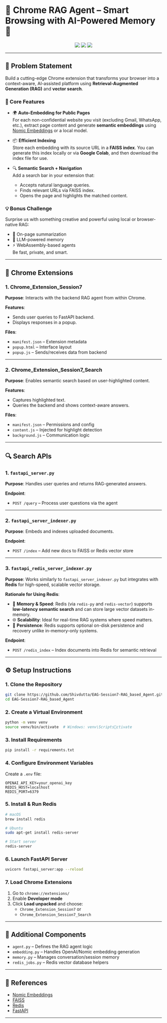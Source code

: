 
# 🚀 Chrome RAG Agent – Smart Browsing with AI-Powered Memory 🧠

<p align="center">
  <img src="https://img.shields.io/badge/Type-Chrome_Extension-blue?style=for-the-badge" />
  <img src="https://img.shields.io/badge/Tech-RAG | FAISS | Redis | FastAPI-purple?style=for-the-badge" />
  <img src="https://img.shields.io/badge/Bonus-In_Browser_RAG-red?style=for-the-badge" />
</p>

---

## 🧠 Problem Statement

Build a cutting-edge Chrome extension that transforms your browser into a context-aware, AI-assisted platform using **Retrieval-Augmented Generation (RAG)** and **vector search**.

### 🔧 Core Features

- 🌍 **Auto-Embedding for Public Pages**  
  For each non-confidential website you visit (excluding Gmail, WhatsApp, etc.), extract page content and generate **semantic embeddings** using [Nomic Embeddings](https://docs.nomic.ai) or a local model.

- 📦 **Efficient Indexing**  
  Store each embedding with its source URL in a **FAISS index**. You can generate this index locally or via **Google Colab**, and then download the index file for use.

- 🔍 **Semantic Search + Navigation**  
  Add a search bar in your extension that:
  - Accepts natural language queries.
  - Finds relevant URLs via FAISS index.
  - Opens the page and highlights the matched content.

### 💡 Bonus Challenge

Surprise us with something creative and powerful using local or browser-native RAG:
- 🔄 On-page summarization  
- 🧠 LLM-powered memory  
- ⚡ WebAssembly-based agents  
Be fast, private, and smart.

---

## 🧩 Chrome Extensions

### 1. Chrome_Extension_Session7

**Purpose**: Interacts with the backend RAG agent from within Chrome.

**Features**:
- Sends user queries to FastAPI backend.
- Displays responses in a popup.

**Files**:
- `manifest.json` – Extension metadata  
- `popup.html` – Interface layout  
- `popup.js` – Sends/receives data from backend

---

### 2. Chrome_Extension_Session7_Search

**Purpose**: Enables semantic search based on user-highlighted content.

**Features**:
- Captures highlighted text.
- Queries the backend and shows context-aware answers.

**Files**:
- `manifest.json` – Permissions and config  
- `content.js` – Injected for highlight detection  
- `background.js` – Communication logic

---

## 🔍 Search APIs

### 1. `fastapi_server.py`

**Purpose**: Handles user queries and returns RAG-generated answers.

**Endpoint**:
- `POST /query` – Process user questions via the agent

---

### 2. `fastapi_server_indexer.py`

**Purpose**: Embeds and indexes uploaded documents.

**Endpoint**:
- `POST /index` – Add new docs to FAISS or Redis vector store

---

### 3. `fastapi_redis_server_indexer.py`

**Purpose**: Works similarly to `fastapi_server_indexer.py` but integrates with **Redis** for high-speed, scalable vector storage.

**Rationale for Using Redis**:
- 🧠 **Memory & Speed**: Redis (via `redis-py` and `redis-vector`) supports **low-latency semantic search** and can store large vector datasets in-memory.
- 🌐 **Scalability**: Ideal for real-time RAG systems where speed matters.
- 🔌 **Persistence**: Redis supports optional on-disk persistence and recovery unlike in-memory-only systems.

**Endpoint**:
- `POST /redis_index` – Index documents into Redis for semantic retrieval

---

## ⚙️ Setup Instructions

### 1. Clone the Repository

```bash
git clone https://github.com/Shivdutta/EAG-Session7-RAG_based_Agent.git
cd EAG-Session7-RAG_based_Agent
```

### 2. Create a Virtual Environment

```bash
python -m venv venv
source venv/bin/activate  # Windows: venv\Scriptsctivate
```

### 3. Install Requirements

```bash
pip install -r requirements.txt
```

### 4. Configure Environment Variables

Create a `.env` file:

```env
OPENAI_API_KEY=your_openai_key
REDIS_HOST=localhost
REDIS_PORT=6379
```

### 5. Install & Run Redis

```bash
# macOS
brew install redis

# Ubuntu
sudo apt-get install redis-server

# Start server
redis-server
```

### 6. Launch FastAPI Server

```bash
uvicorn fastapi_server:app --reload
```

### 7. Load Chrome Extensions

1. Go to `chrome://extensions/`
2. Enable **Developer mode**
3. Click **Load unpacked** and choose:
   - `Chrome_Extension_Session7` or  
   - `Chrome_Extension_Session7_Search`

---

## 🧠 Additional Components

- `agent.py` – Defines the RAG agent logic  
- `embedding.py` – Handles OpenAI/Nomic embedding generation  
- `memory.py` – Manages conversation/session memory  
- `redis_jobs.py` – Redis vector database helpers

---

## 📎 References

- [Nomic Embeddings](https://docs.nomic.ai)
- [FAISS](https://github.com/facebookresearch/faiss)
- [Redis](https://redis.io/)
- [FastAPI](https://fastapi.tiangolo.com/)

---
